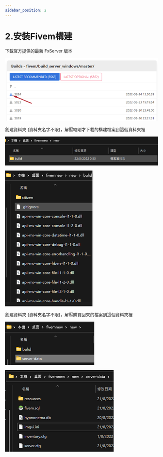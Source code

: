 ```yaml
---
sidebar_position: 2
---
```


# 2.安裝Fivem構建

下載官方提供的最新 FxServer 版本


![最新版本](./img/winbuild1.png)

創建資料夾 (資料夾名字不限)，解壓縮剛才下載的構建檔案到這個資料夾裡


![最新版本](./img/winbuild2.png)


![最新版本](./img/winbuild3.png)

創建資料夾 (資料夾名字不限)，解壓購買回來的檔案到這個資料夾裡


![最新版本](./img/winbuild4.png)

![最新版本](./img/winbuild5.png)